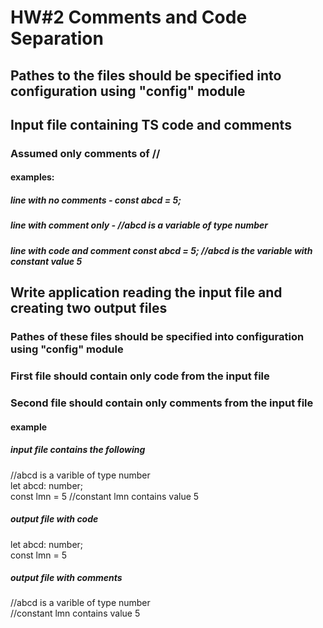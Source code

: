 # HW#2 Comments and Code Separation
## Pathes to the files should be specified into configuration using "config" module
## Input file containing TS code and comments
### Assumed only comments of //
#### examples:
##### line with no comments - const abcd = 5;
##### line with comment only - //abcd is a variable of type number
##### line with code and comment const abcd = 5; //abcd is the variable with constant value 5
## Write application reading the input file and creating two output files
### Pathes of these files should be specified into configuration using "config" module
### First file should contain only code from the input file
### Second file should contain only comments from the input file
#### example 
##### input file contains the following
   //abcd is a varible of type number <br>
   let abcd: number; <br>
   const lmn = 5 //constant lmn contains value 5
##### output file with code
   let abcd: number;<br>
   const lmn = 5
##### output file with comments
   //abcd is a varible of type number <br>
   //constant lmn contains value 5



